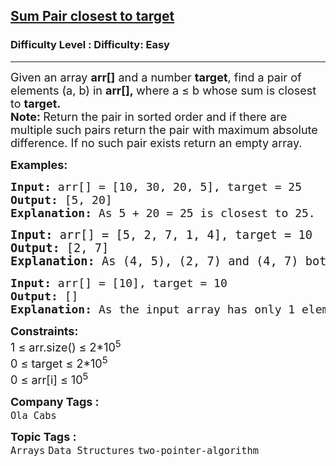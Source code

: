 <h2><a href="https://www.geeksforgeeks.org/problems/pair-in-array-whose-sum-is-closest-to-x1124/1?page=1&sortBy=submissions">Sum Pair closest to target</a></h2><h3>Difficulty Level : Difficulty: Easy</h3><hr><div class="problems_problem_content__Xm_eO"><p><span style="font-size: 18px;">Given an array <strong>arr[]</strong> and a number <strong>target</strong>, find a pair of elements (a, b) in <strong>arr[],&nbsp;</strong>where a ≤ b whose sum is closest to <strong>target.</strong><br></span><strong><span style="font-size: 18px;">Note:&nbsp;</span></strong><span style="font-size: 18px;">Return the pair in sorted order and if there are multiple such pairs return the pair with maximum absolute difference. If no such pair exists return an empty array.</span></p>
<p><span style="font-size: 18px;"><strong>Examples:</strong></span></p>
<pre><span style="font-size: 18px;"><strong>Input: </strong>arr[] = [10, 30, 20, 5], target = 25
<strong>Output:</strong> [5, 20]
<strong>Explanation:</strong> As 5 + 20 = 25 is closest to 25.
</span></pre>
<pre><span style="font-size: 14pt;"><strong>Input:</strong> arr[] = [5, 2, 7, 1, 4], target = 10
<strong>Output:</strong> [2, 7]
<strong>Explanation:</strong> As (4, 5), (2, 7) and (4, 7) both are closest to 10, but absolute difference of (4, 5) is 1, (2, 7) is 5 and (4, 7) is 3. Hence, [2, 7] has maximum absolute difference and closest to target. </span></pre>
<pre><span style="font-size: 18px;"><strong>Input:</strong> arr[] = [10], target = 10
<strong>Output:</strong> []
<strong>Explanation:</strong> As the input array has only 1 element, return an empty array.</span></pre>
<p><span style="font-size: 18px;"><strong>Constraints:</strong><br>1 ≤ arr.size() ≤ 2*10<sup>5</sup><br>0 ≤ target ≤ 2*10<sup>5</sup><br>0 ≤ arr[i] ≤ 10<sup>5</sup></span></p></div><p><span style=font-size:18px><strong>Company Tags : </strong><br><code>Ola Cabs</code>&nbsp;<br><p><span style=font-size:18px><strong>Topic Tags : </strong><br><code>Arrays</code>&nbsp;<code>Data Structures</code>&nbsp;<code>two-pointer-algorithm</code>&nbsp;